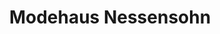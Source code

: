 ---
title: "Modehaus Nessensohn"
url: /wangen-im-allgaeu/modehaus-nessensohn-lindauer-strasse/
shop: Kleidung
---
